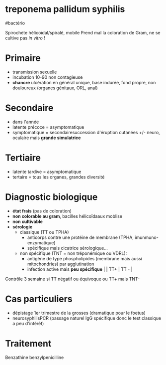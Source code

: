 # treponema pallidum syphilis
#bactério 


Spirochète hélicoïdal/spiralé, mobile
Prend mal la coloration de Gram, ne se cultive pas _in vitro_ ! 


# Primaire


- transmission sexuelle 
- incubation 10-90 non contagieuse 
- **chancre** ulcération en général unique, base indurée, fond propre, non douloureux (organes génitaux, ORL, anal) 


# Secondaire


- dans l'année 
- latente précoce = asymptomatique 
- symptomatique = secondairesuccession d'éruption cutanées +/- neuro, oculaire mais **grande simulatrice** 


# Tertiaire


- latente tardive = asymptomatique 
- tertaire = tous les organes, grandes diversité 


# Diagnostic biologique


- **état frais** (pas de coloration) 
- **non colorable au gram**, bacilles hélicoïdaaux moblise 
- **non cultivable** 
- **sérologie** 
    - classique (TT ou TPHA) 
        - anticorps contre une protéine de membrane (TPHA, imunmuno-enzymatique) 
        - spécifique mais cicatrice sérologique… 
    - non spécifique (TNT = non tréponémique ou VDRL): 
        - antigène de type phospholipides (membrane mais aussi mitochondries) par agglutination 
        - infection active mais **peu spécifique** | | TT+ | TT - | 



Contrôle 3 semaine si TT négatif ou équivoque ou TT+ mais TNT-


# Cas particuliers


- dépistage 1er trimestre de la grosses (dramatique pour le foetus) 
- neurosyphilisPCR (passage naturel IgG spécifique donc le test classique a peu d'intérêt) 


# Traitement


Benzathine benzylpenicilline 

